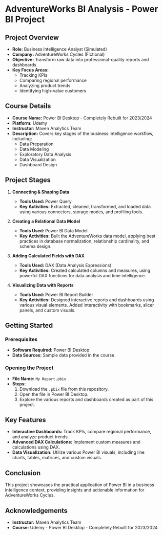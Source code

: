 

# AdventureWorks BI Analysis - Power BI Project

## Project Overview
- **Role:** Business Intelligence Analyst (Simulated)
- **Company:** AdventureWorks Cycles (Fictional)
- **Objective:** Transform raw data into professional-quality reports and dashboards.
- **Key Focus Areas:**
  - Tracking KPIs
  - Comparing regional performance
  - Analyzing product trends
  - Identifying high-value customers

## Course Details
- **Course Name:** Power BI Desktop - Completely Rebuilt for 2023/2024
- **Platform:** Udemy
- **Instructor:** Maven Analytics Team
- **Description:** Covers key stages of the business intelligence workflow, including:
  - Data Preparation
  - Data Modeling
  - Exploratory Data Analysis
  - Data Visualization
  - Dashboard Design

## Project Stages
1. **Connecting & Shaping Data**
   - **Tools Used:** Power Query
   - **Key Activities:** Extracted, cleaned, transformed, and loaded data using various connectors, storage modes, and profiling tools.

2. **Creating a Relational Data Model**
   - **Tools Used:** Power BI Data Model
   - **Key Activities:** Built the AdventureWorks data model, applying best practices in database normalization, relationship cardinality, and schema design.

3. **Adding Calculated Fields with DAX**
   - **Tools Used:** DAX (Data Analysis Expressions)
   - **Key Activities:** Created calculated columns and measures, using powerful DAX functions for data analysis and time intelligence.

4. **Visualizing Data with Reports**
   - **Tools Used:** Power BI Report Builder
   - **Key Activities:** Designed interactive reports and dashboards using various visual elements. Added interactivity with bookmarks, slicer panels, and custom visuals.

## Getting Started
### Prerequisites
- **Software Required:** Power BI Desktop
- **Data Sources:** Sample data provided in the course.

### Opening the Project
- **File Name:** `My Report.pbix`
- **Steps:**
  1. Download the `.pbix` file from this repository.
  2. Open the file in Power BI Desktop.
  3. Explore the various reports and dashboards created as part of this project.

## Key Features
- **Interactive Dashboards:** Track KPIs, compare regional performance, and analyze product trends.
- **Advanced DAX Calculations:** Implement custom measures and calculations using DAX.
- **Data Visualization:** Utilize various Power BI visuals, including line charts, tables, matrices, and custom visuals.

## Conclusion
This project showcases the practical application of Power BI in a business intelligence context, providing insights and actionable information for AdventureWorks Cycles.

## Acknowledgements
- **Instructor:** Maven Analytics Team
- **Course:** Udemy - Power BI Desktop - Completely Rebuilt for 2023/2024
